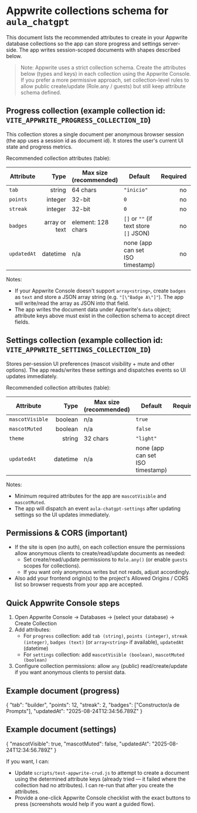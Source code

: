# Appwrite collections schema for `aula_chatgpt`

This document lists the recommended attributes to create in your Appwrite database collections so the app can store progress and settings server-side. The app writes session-scoped documents with shapes described below.

> Note: Appwrite uses a strict collection schema. Create the attributes below (types and keys) in each collection using the Appwrite Console. If you prefer a more permissive approach, set collection-level rules to allow public create/update (Role.any / guests) but still keep attribute schema defined.

## Progress collection (example collection id: `VITE_APPWRITE_PROGRESS_COLLECTION_ID`)
This collection stores a single document per anonymous browser session (the app uses a session id as document id). It stores the user's current UI state and progress metrics.

Recommended collection attributes (table):

| Attribute | Type | Max size (recommended) | Default | Required | Array |
|---|---:|---|---|---:|:---:|
| `tab` | string | 64 chars | `"inicio"` | no | no |
| `points` | integer | 32-bit | `0` | no | no |
| `streak` | integer | 32-bit | `0` | no | no |
| `badges` | array<string> or text | element: 128 chars | `[]` or `""` (if text store `[]` JSON) | no | yes (preferred) |
| `updatedAt` | datetime | n/a | none (app can set ISO timestamp) | no | no |

Notes:
- If your Appwrite Console doesn't support `array<string>`, create `badges` as `text` and store a JSON array string (e.g. `"[\"Badge A\"]"`). The app will write/read the array as JSON into that field.
- The app writes the document data under Appwrite's `data` object; attribute keys above must exist in the collection schema to accept direct fields.


## Settings collection (example collection id: `VITE_APPWRITE_SETTINGS_COLLECTION_ID`)
Stores per-session UI preferences (mascot visibility + mute and other options). The app reads/writes these settings and dispatches events so UI updates immediately.

Recommended collection attributes (table):

| Attribute | Type | Max size (recommended) | Default | Required | Array |
|---|---:|---|---|---:|:---:|
| `mascotVisible` | boolean | n/a | `true` | no | no |
| `mascotMuted` | boolean | n/a | `false` | no | no |
| `theme` | string | 32 chars | `"light"` | no | no |
| `updatedAt` | datetime | n/a | none (app can set ISO timestamp) | no | no |

Notes:
- Minimum required attributes for the app are `mascotVisible` and `mascotMuted`.
- The app will dispatch an event `aula-chatgpt-settings` after updating settings so the UI updates immediately.


## Permissions & CORS (important)
- If the site is open (no auth), on each collection ensure the permissions allow anonymous clients to create/read/update documents as needed:
  - Set create/read/update permissions to `Role.any()` (or enable `guests` scopes for collections).
  - If you want only anonymous writes but not reads, adjust accordingly.
- Also add your frontend origin(s) to the project's Allowed Origins / CORS list so browser requests from your app are accepted.


## Quick Appwrite Console steps
1. Open Appwrite Console → Databases → (select your database) → Create Collection
2. Add attributes:
   - For `progress` collection: add `tab (string)`, `points (integer)`, `streak (integer)`, `badges (text)` (or `array<string>` if available), `updatedAt` (datetime)
   - For `settings` collection: add `mascotVisible (boolean)`, `mascotMuted (boolean)`
3. Configure collection permissions: allow `any` (public) read/create/update if you want anonymous clients to persist data.


## Example document (progress)
{
  "tab": "builder",
  "points": 12,
  "streak": 2,
  "badges": ["Constructor/a de Prompts"],
  "updatedAt": "2025-08-24T12:34:56.789Z"
}

## Example document (settings)
{
  "mascotVisible": true,
  "mascotMuted": false,
  "updatedAt": "2025-08-24T12:34:56.789Z"
}


If you want, I can:
- Update `scripts/test-appwrite-crud.js` to attempt to create a document using the determined attribute keys (already tried — it failed where the collection had no attributes). I can re-run that after you create the attributes.
- Provide a one-click Appwrite Console checklist with the exact buttons to press (screenshots would help if you want a guided flow).

```
